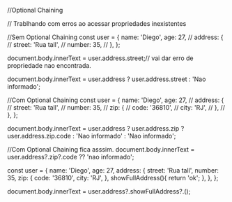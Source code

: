 
//Optional Chaining

// Trablhando com erros ao acessar propriedades inexistentes



//Sem Optional Chaining
const user = {
    name: 'Diego',
    age: 27,
    // address: {
    //     street: 'Rua tall',
    //     number: 35,
    // },
};

document.body.innerText = user.address.street;// vai dar erro de propriedade nao encontrada.

document.body.innerText = user.address ? user.address.street : 'Nao informado';


//Com Optional Chaining
const user = {
    name: 'Diego',
    age: 27,
    // address: {
    //     street: 'Rua tall',
    //     number: 35,
    //     zip: {
    //         code: '36810',
    //         city: 'RJ',
    //     },
    // },
};


document.body.innerText = user.address
    ? user.address.zip
        ? user.address.zip.code
        : 'Nao informado'
    : 'Nao informado';

//Com Optional Chaining fica asssim.
document.body.innerText = user.address?.zip?.code ?? 'nao informado';


const user = {
    name: 'Diego',
    age: 27,
    address: {
        street: 'Rua tall',
        number: 35,
        zip: {
            code: '36810',
            city: 'RJ',
        },
        showFullAddress(){
            return 'ok';
        },
    },
};

document.body.innerText = user.address?.showFullAddress?.();
